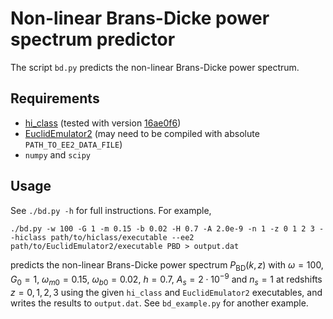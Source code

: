 # Non-linear Brans-Dicke power spectrum predictor

The script `bd.py` predicts the non-linear Brans-Dicke power spectrum.

## Requirements

* [hi_class](https://github.com/miguelzuma/hi_class_public/) (tested with version [16ae0f6](https://github.com/miguelzuma/hi_class_public/tree/16ae0f6ccfcee513146ec36b690678f34fb687f4))
* [EuclidEmulator2](https://github.com/miknab/EuclidEmulator2/) (may need to be compiled with absolute `PATH_TO_EE2_DATA_FILE`)
* `numpy` and `scipy`

## Usage

See `./bd.py -h` for full instructions.
For example, 

```
./bd.py -w 100 -G 1 -m 0.15 -b 0.02 -H 0.7 -A 2.0e-9 -n 1 -z 0 1 2 3 --hiclass path/to/hiclass/executable --ee2 path/to/EuclidEmulator2/executable PBD > output.dat
```

predicts the non-linear Brans-Dicke power spectrum $P_\mathrm{BD}(k,z)$ with
$\omega = 100$, $G_0 = 1$, $\omega_{m0} = 0.15$, $\omega_{b0} = 0.02$, $h = 0.7$, $A_s = 2 \cdot 10^{-9}$ and $n_s = 1$
at redshifts $z=0,1,2,3$ using the given `hi_class` and `EuclidEmulator2` executables,
and writes the results to `output.dat`.
See `bd_example.py` for another example.
